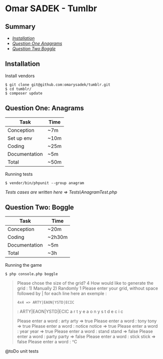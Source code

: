 # Omar SADEK - Tumlbr

## Summary

- [*Installation*](#installation)
- [*Question One Anagrams*](#question-one-anagrams)
- [*Question Two Boggle*](#question-two-boggle)

## Installation

Install vendors

```
$ git clone git@github.com:omarysadek/tumblr.git
$ cd tumblr/
$ composer update
```

## Question One: Anagrams

| Task          | Time   |
|---------------|--------|
| Conception    | ~7m    |
| Set up env    | ~10m   |
| Coding        | ~25m   |
| Documentation | ~5m    |
| Total         | ~50m   |

Running tests

```
$ vendor/bin/phpunit --group anagram
```

_Tests cases are written here => Tests\AnagramTest.php_

## Question Two: Boggle

| Task          | Time   |
|---------------|--------|
| Conception    | ~20m   |
| Coding        | ~2h30m |
| Documentation | ~5m    |
| Total         | ~3h    |

Running the game

```
$ php console.php boggle
```
> Please chose the size of the grid? 4
> How would like to generate the grid : 1) Manually 2) Randomly 1
> Please enter your grid, without space followed by | for each line
> here an exemple :
> ```
> 4x4 => ARTY|EAON|YSTD|ECIC
> ```
> : ARTY|EAON|YSTD|ECIC
> a r t y
> e a o n
> y s t d
> e c i c
>
> Please enter a word : arty
> arty => true
> Please enter a word : tony
> tony => true
> Please enter a word : notice
> notice => true
> Please enter a word : year
> year => true
> Please enter a word : stand
> stand => false
> Please enter a word : party
> party => false
> Please enter a word : stick
> stick => false
> Please enter a word : ^C

@toDo unit tests